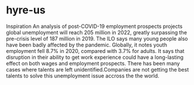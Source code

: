# hyre-us
Inspiration
An analysis of post-COVID-19 employment prospects projects global unemployment will reach 205 million in 2022, greatly surpassing the pre-crisis level of 187 million in 2019.
The ILO says many young people also have been badly affected by the pandemic. Globally, it notes youth employment fell 8.7% in 2020, compared with 3.7% for adults. 
It says that disruption in their ability to get work experience could have a long-lasting effect on both wages and employment prospects.
There has been many cases where talents are left unidentified.Companies are not getting the best talents to solve this unemployment issue accross the the world.
